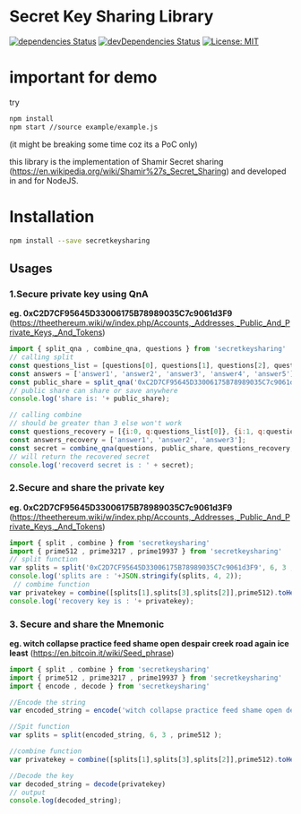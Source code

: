 # Secret Key Sharing Library
[![dependencies Status](https://img.shields.io/david/blockchain-werkstatt/shamir-library)](https://img.shields.io/david/blockchain-werkstatt/shamir-library)
[![devDependencies Status](https://img.shields.io/david/dev/blockchain-werkstatt/shamir-library)](https://img.shields.io/david/dev/blockchain-werkstatt/shamir-library)
[![License: MIT](https://img.shields.io/badge/License-MIT-blue.svg)](https://opensource.org/licenses/MIT)

# important for demo

try

```sh
npm install
npm start //source example/example.js
```

(it might be breaking some time coz its a PoC only)

this library is the implementation of Shamir Secret sharing (https://en.wikipedia.org/wiki/Shamir%27s_Secret_Sharing) and developed in and for NodeJS.

# Installation

```sh
npm install --save secretkeysharing
```

## Usages

### 1.Secure private key using QnA

**eg. 0xC2D7CF95645D33006175B78989035C7c9061d3F9**
(https://theethereum.wiki/w/index.php/Accounts,_Addresses,_Public_And_Private_Keys,_And_Tokens)

```js
import { split_qna , combine_qna, questions } from 'secretkeysharing'
// calling split
const questions_list = [questions[0], questions[1], questions[2], questions[3], questions[4]];
const answers = ['answer1', 'answer2', 'answer3', 'answer4', 'answer5'];
const public_share = split_qna('0xC2D7CF95645D33006175B78989035C7c9061d3F9', 3, questions_list, answers, '0xBB9bc244D798123fDe783fCc1C72d3Bb8C189413');
// public share can share or save anywhere
console.log('share is: '+ public_share);

// calling combine
// should be greater than 3 else won't work
const questions_recovery = [{i:0, q:questions_list[0]}, {i:1, q:questions_list[1]}, {i:2, q:questions_list[2]}];
const answers_recovery = ['answer1', 'answer2', 'answer3'];
const secret = combine_qna(questions, public_share, questions_recovery, answers_recovery, '0xBB9bc244D798123fDe783fCc1C72d3Bb8C189413');
// will return the recovered secret
console.log('recoverd secret is : ' + secret);
```

### 2.Secure and share the private key
**eg. 0xC2D7CF95645D33006175B78989035C7c9061d3F9**
(https://theethereum.wiki/w/index.php/Accounts,_Addresses,_Public_And_Private_Keys,_And_Tokens)

```js
import { split , combine } from 'secretkeysharing'
import { prime512 , prime3217 , prime19937 } from 'secretkeysharing'
// split function
var splits = split('0xC2D7CF95645D33006175B78989035C7c9061d3F9', 6, 3 , prime512 );
console.log('splits are : '+JSON.stringify(splits, 4, 2));
 // combime function
var privatekey = combine([splits[1],splits[3],splits[2]],prime512).toHex();
console.log('recovery key is : '+ privatekey);
```

### 3. Secure and share the Mnemonic

**eg. witch collapse practice feed shame open despair creek road again ice least**
(https://en.bitcoin.it/wiki/Seed_phrase)

```js
import { split , combine } from 'secretkeysharing'
import { prime512 , prime3217 , prime19937 } from 'secretkeysharing'
import { encode , decode } from 'secretkeysharing'

//Encode the string
var encoded_string = encode('witch collapse practice feed shame open despair creek road again ice least');

//Spit function
var splits = split(encoded_string, 6, 3 , prime512 );

//combine function
var privatekey = combine([splits[1],splits[3],splits[2]],prime512).toHex();

//Decode the key
var decoded_string = decode(privatekey)
// output
console.log(decoded_string);
```
